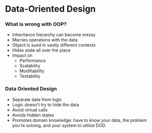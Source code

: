 # Data-Oriented Design

### What is wrong with OOP?
- Inheritance hierarchy can become messy
- Marries operations with the data
- Object is sued in vastly different contexts
- Hides state all over the place
- Impact on
    - Performance
    - Scalability
    - Modifiability
    - Testability

### Data Oriented Design
- Separate data from logic
- Logic doesn't try to hide the data
- Avoid virtual calls
- Avoids hidden states
- Promotes domain knowledge: have to know your data, the problem you're solving, and your system to utilize DOD.